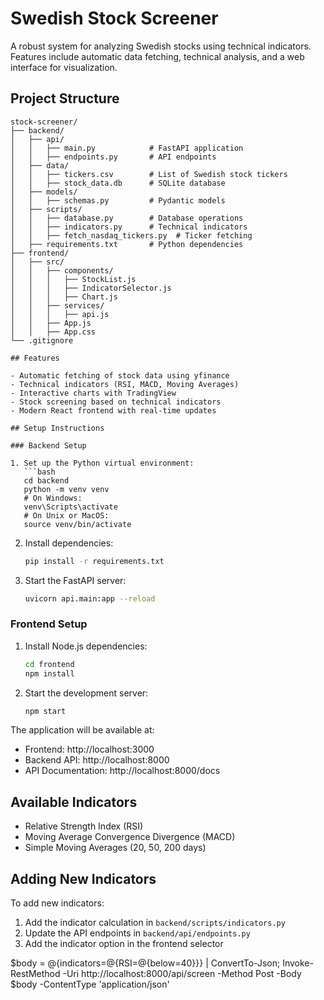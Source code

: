 # Swedish Stock Screener

A robust system for analyzing Swedish stocks using technical indicators. Features include automatic data fetching, technical analysis, and a web interface for visualization.

## Project Structure

```
stock-screener/
├── backend/
│   ├── api/
│   │   ├── main.py            # FastAPI application
│   │   ├── endpoints.py       # API endpoints
│   ├── data/
│   │   ├── tickers.csv        # List of Swedish stock tickers
│   │   ├── stock_data.db      # SQLite database
│   ├── models/
│   │   ├── schemas.py         # Pydantic models
│   ├── scripts/
│   │   ├── database.py        # Database operations
│   │   ├── indicators.py      # Technical indicators
│   │   ├── fetch_nasdaq_tickers.py  # Ticker fetching
│   ├── requirements.txt       # Python dependencies
├── frontend/
│   ├── src/
│   │   ├── components/
│   │   │   ├── StockList.js
│   │   │   ├── IndicatorSelector.js
│   │   │   ├── Chart.js
│   │   ├── services/
│   │   │   ├── api.js
│   │   ├── App.js
│   │   ├── App.css
└── .gitignore

## Features

- Automatic fetching of stock data using yfinance
- Technical indicators (RSI, MACD, Moving Averages)
- Interactive charts with TradingView
- Stock screening based on technical indicators
- Modern React frontend with real-time updates

## Setup Instructions

### Backend Setup

1. Set up the Python virtual environment:
   ```bash
   cd backend
   python -m venv venv
   # On Windows:
   venv\Scripts\activate
   # On Unix or MacOS:
   source venv/bin/activate
   ```

2. Install dependencies:
   ```bash
   pip install -r requirements.txt
   ```

3. Start the FastAPI server:
   ```bash
   uvicorn api.main:app --reload
   ```

### Frontend Setup

1. Install Node.js dependencies:
   ```bash
   cd frontend
   npm install
   ```

2. Start the development server:
   ```bash
   npm start
   ```

The application will be available at:
- Frontend: http://localhost:3000
- Backend API: http://localhost:8000
- API Documentation: http://localhost:8000/docs

## Available Indicators

- Relative Strength Index (RSI)
- Moving Average Convergence Divergence (MACD)
- Simple Moving Averages (20, 50, 200 days)

## Adding New Indicators

To add new indicators:
1. Add the indicator calculation in `backend/scripts/indicators.py`
2. Update the API endpoints in `backend/api/endpoints.py`
3. Add the indicator option in the frontend selector



$body = @{indicators=@{RSI=@{below=40}}} | ConvertTo-Json; Invoke-RestMethod -Uri http://localhost:8000/api/screen -Method Post -Body $body -ContentType 'application/json'